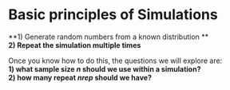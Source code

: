 # Basic principles of Simulations


**1) Generate random numbers from a known distribution **   
**2) Repeat the simulation multiple times**  

Once you know how to do this, the questions we will explore are:   
**1) what sample size *n* should we use within a simulation?**  
**2) how many repeat *nrep* should we have?**  

